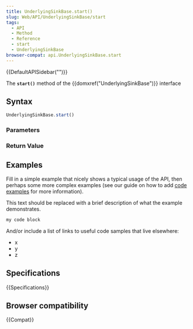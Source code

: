 ```yaml
---
title: UnderlyingSinkBase.start()
slug: Web/API/UnderlyingSinkBase/start
tags:
  - API
  - Method
  - Reference
  - start
  - UnderlyingSinkBase
browser-compat: api.UnderlyingSinkBase.start
---
```

{{DefaultAPISidebar("")}}

The **`start()`** method of the {{domxref("UnderlyingSinkBase")}} interface 

## Syntax

```js
UnderlyingSinkBase.start()
```

### Parameters



### Return Value



## Examples

Fill in a simple example that nicely shows a typical usage of the API, then perhaps some more complex examples (see our guide on how to add [code examples](/en-US/docs/MDN/Contribute/Structures/Code_examples) for more information).

This text should be replaced with a brief description of what the example demonstrates.

```js
my code block
```

And/or include a list of links to useful code samples that live elsewhere:

*   x
*   y
*   z

## Specifications

{{Specifications}}

## Browser compatibility

{{Compat}}

